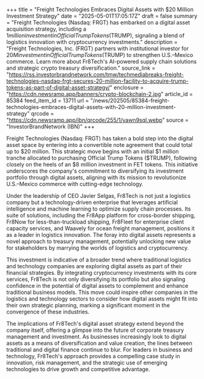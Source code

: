 +++
title = "Freight Technologies Embraces Digital Assets with $20 Million Investment Strategy"
date = "2025-05-01T17:05:17Z"
draft = false
summary = "Freight Technologies (Nasdaq: FRGT) has embarked on a digital asset acquisition strategy, including a $1 million investment in Official Trump Tokens ($TRUMP), signaling a blend of logistics innovation with cryptocurrency investments."
description = "Freight Technologies, Inc. (FRGT) partners with institutional investor for $20M investment in Official Trump Tokens ($TRUMP) to strengthen U.S.–Mexico commerce. Learn more about Fr8Tech's AI-powered supply chain solutions and strategic crypto treasury diversification."
source_link = "https://rss.investorbrandnetwork.com/tmw/techmediabreaks-freight-technologies-nasdaq-frgt-secures-20-million-facility-to-acquire-trump-tokens-as-part-of-digital-asset-strategy/"
enclosure = "https://cdn.newsramp.app/banners/crypto-blockchain-2.jpg"
article_id = 85384
feed_item_id = 13711
url = "/news/202505/85384-freight-technologies-embraces-digital-assets-with-20-million-investment-strategy"
qrcode = "https://cdn.newsramp.app/ibn/qrcode/255/1/yawn9sqI.webp"
source = "InvestorBrandNetwork (IBN)"
+++

<p>Freight Technologies (Nasdaq: FRGT) has taken a bold step into the digital asset space by entering into a convertible note agreement that could total up to $20 million. This strategic move begins with an initial $1 million tranche allocated to purchasing Official Trump Tokens ($TRUMP), following closely on the heels of an $8 million investment in FET tokens. This initiative underscores the company's commitment to diversifying its investment portfolio through digital assets, aligning with its mission to revolutionize U.S.–Mexico commerce with cutting-edge technology.</p><p>Under the leadership of CEO Javier Selgas, Fr8Tech is not just a logistics company but a technology-driven enterprise that leverages artificial intelligence and machine learning to optimize supply chain processes. Its suite of solutions, including the Fr8App platform for cross-border shipping, Fr8Now for less-than-truckload shipping, Fr8Fleet for enterprise client capacity services, and Waavely for ocean freight management, positions it as a leader in logistics innovation. The foray into digital assets represents a novel approach to treasury management, potentially unlocking new value for stakeholders by marrying the worlds of logistics and cryptocurrency.</p><p>This investment is indicative of a broader trend where traditional logistics and technology companies are exploring digital assets as part of their financial strategies. By integrating cryptocurrency investments with its core services, Fr8Tech is not only diversifying its portfolio but also signaling confidence in the potential of digital assets to complement and enhance traditional business models. This move could inspire other companies in the logistics and technology sectors to consider how digital assets might fit into their own strategic planning, marking a significant moment in the convergence of these industries.</p><p>The implications of Fr8Tech's digital asset strategy extend beyond the company itself, offering a glimpse into the future of corporate treasury management and investment. As businesses increasingly look to digital assets as a means of diversification and value creation, the lines between traditional and digital finance continue to blur. For leaders in business and technology, Fr8Tech's approach provides a compelling case study in innovation, risk management, and the strategic use of emerging technologies to drive growth and competitive advantage.</p>
